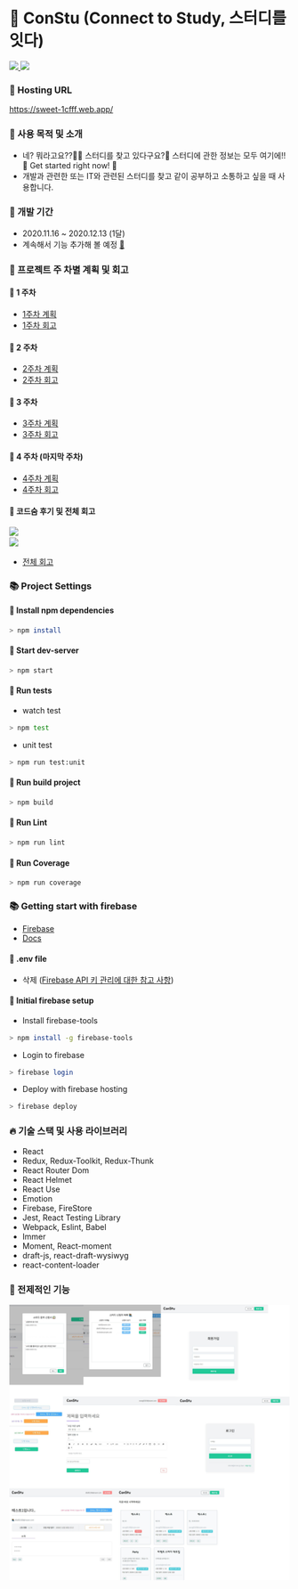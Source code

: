 
# 🌈 ConStu (Connect to Study, 스터디를 잇다)

<a href="https://github.com/CodeSoom/project-react-2-saseungmin/actions?query=workflow%3ACI">
  <img src="https://img.shields.io/github/workflow/status/CodeSoom/project-react-2-saseungmin/CI?label=CI&logo=GitHub&style=flat-square" />
</a>

<a href="https://github.com/CodeSoom/project-react-2-saseungmin/actions?query=workflow%3ACD">
  <img src="https://img.shields.io/github/workflow/status/CodeSoom/project-react-2-saseungmin/CD?label=build&logo=GitHub&style=flat-square" />
</a>

### 🚀 Hosting URL
https://sweet-1cfff.web.app/

### 🎈 사용 목적 및 소개
- 네? 뭐라고요??🙋‍♂️ 스터디를 찾고 있다구요?🤔 스터디에 관한 정보는 모두 여기에!! 🌈 Get started right now! 🚀
- 개발과 관련한 또는 IT와 관련된 스터디를 찾고 같이 공부하고 소통하고 싶을 때 사용합니다.

### 🎯 개발 기간
- 2020.11.16 ~ 2020.12.13 (1달)
- 계속해서 기능 추가해 볼 예정 [:link:](https://github.com/CodeSoom/project-react-2-saseungmin/issues/115)
### 🚀 프로젝트 주 차별 계획 및 회고
#### 🎯 1 주차
- [1주차 계획](https://github.com/CodeSoom/project-react-2-saseungmin/issues/1)
- [1주차 회고](https://github.com/saseungmin/codesoom_code_review_repository/tree/master/week_9)

#### 🎯 2 주차
- [2주차 계획](https://github.com/CodeSoom/project-react-2-saseungmin/issues/20)
- [2주차 회고](https://github.com/saseungmin/codesoom_code_review_repository/tree/master/week_10)

#### 🎯 3 주차
- [3주차 계획](https://github.com/CodeSoom/project-react-2-saseungmin/issues/44)
- [3주차 회고](https://github.com/saseungmin/codesoom_code_review_repository/tree/master/week_11)

#### 🎯 4 주차 (마지막 주차)
- [4주차 계획](https://github.com/CodeSoom/project-react-2-saseungmin/issues/77)
- [4주차 회고](https://github.com/saseungmin/codesoom_code_review_repository/tree/master/week_12)

#### 🎯 코드숨 후기 및 전체 회고

<a href="https://velog.io/@saseungmin/%EC%BD%94%EB%93%9C%EC%88%A8-2%EA%B8%B0-%EA%B7%B8-3%EB%8B%AC%EA%B0%84%EC%9D%98-%EC%97%AC%EC%A0%95">
  <img src="https://img.shields.io/badge/Velog: 코드숨 2기 그 3달간의 여정!-20c997?style=flat-square&logo=Vimeo&logoColor=white"/>
</a>

</br>

<a href="https://haranglog.tistory.com/23">
  <img src="https://img.shields.io/badge/Tistory: 코드숨 2기 그 3달간의 여정!-f76707?style=flat-square&logo=Blogger&logoColor=white"/>
</a>

- [전체 회고](https://github.com/saseungmin/codesoom_code_review_retrospective)

### 📚 Project Settings

#### 📢 Install npm dependencies

```bash
> npm install
```
#### 📢 Start dev-server

```bash
> npm start
```

#### 📢 Run tests

- watch test
```bash
> npm test
```

- unit test
```bash
> npm run test:unit
```

#### 📢 Run build project

```bash
> npm build
```

#### 📢 Run Lint

```bash
> npm run lint
```

#### 📢 Run Coverage

```bash
> npm run coverage
```

### 📚 Getting start with firebase
- [Firebase](https://firebase.google.com/)
- [Docs](https://firebase.google.com/docs/cli?hl=ko)

#### 📢 .env file
- 삭제 ([Firebase API 키 관리에 대한 참고 사항](https://github.com/CodeSoom/project-react-2-saseungmin/issues/133))

#### 📢 Initial firebase setup

- Install firebase-tools

```bash
> npm install -g firebase-tools
```

- Login to firebase

```bash
> firebase login
```

- Deploy with firebase hosting
```bash
> firebase deploy
```

### 🔥 기술 스택 및 사용 라이브러리
- React
- Redux, Redux-Toolkit, Redux-Thunk
- React Router Dom
- React Helmet
- React Use
- Emotion
- Firebase, FireStore
- Jest, React Testing Library
- Webpack, Eslint, Babel
- Immer
- Moment, React-moment
- draft-js, react-draft-wysiwyg
- react-content-loader
### 🦄 전제적인 기능

![전체 개인프로젝트 상태](img/전체%20개인프로젝트%20상태.jpg)